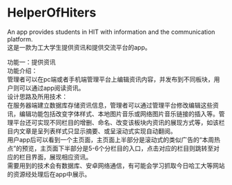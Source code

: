 # HelperOfHiters   
An app provides students in HIT with information and the communication platform.   
这是一款为工大学生提供资讯和提供交流平台的app。   
   
功能一：提供资讯   
    功能介绍：   
        管理者可以在pc端或者手机端管理平台上编辑资讯内容，并发布到不同板块，用户则可以通过app阅读资讯。   
    设计思路及所用技术：   
        在服务器端建立数据库存储资讯信息，管理者可以通过管理平台修改编辑这些资讯，编辑功能包括改变字体样式、本地图片音乐或网络图片音乐链接的插入等。管理平台还可实现不同栏目的增删、命名、改变该板块内资讯的展现方式等，如该栏目内文章是呈列表样式只显示摘要、或呈滚动式实现自动翻阅。   
        用户app后可以看到一个主页面，主页面上半部分是滚动式的类似广告的“本周热点”的预览，主页面下半部分是5-6个分栏目的入口，点击对应的栏目则跳转至对应的栏目界面，展现相应资讯。   
        需要用到的技术会有数据库、安卓网络通信，有可能会学习抓取今日哈工大等网站的资源经处理后在app中展示。   
    

